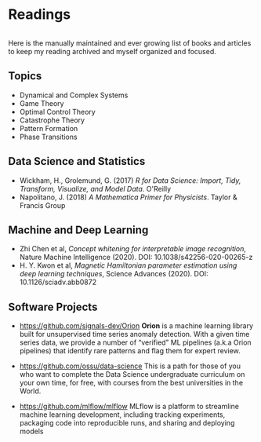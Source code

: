 # Readings

```{bibliography} references.bib
```

Here is the manually maintained and ever growing list of books and articles to keep my reading archived and myself organized and focused.

## Topics

- Dynamical and Complex Systems
- Game Theory
- Optimal Control Theory
- Catastrophe Theory
- Pattern Formation
- Phase Transitions

## Data Science and Statistics

- Wickham, H., Grolemund, G. (2017) _R for Data Science: Import, Tidy, Transform, Visualize, and Model Data_. O'Reilly
- Napolitano, J. (2018) _A Mathematica Primer for Physicists_. Taylor & Francis Group

## Machine and Deep Learning

- Zhi Chen et al, _Concept whitening for interpretable image recognition_, Nature Machine Intelligence (2020). DOI: 10.1038/s42256-020-00265-z
- H. Y. Kwon et al, _Magnetic Hamiltonian parameter estimation using deep learning techniques_, Science Advances (2020). DOI: 10.1126/sciadv.abb0872

## Software Projects

- https://github.com/signals-dev/Orion
  **Orion** is a machine learning library built for unsupervised time series anomaly detection. With a given time series data, we provide a number of “verified” ML pipelines (a.k.a Orion pipelines) that identify rare patterns and flag them for expert review.

- https://github.com/ossu/data-science
  This is a path for those of you who want to complete the Data Science undergraduate curriculum on your own time, for free, with courses from the best universities in the World.

- https://github.com/mlflow/mlflow
  MLflow is a platform to streamline machine learning development, including tracking experiments, packaging code into reproducible runs, and sharing and deploying models
